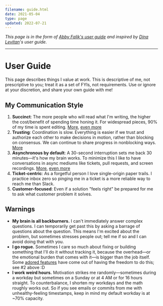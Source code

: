 ```yaml
---
filename: guide.html
date: 2021-05-04
type: page
updated: 2022-07-21
---
```


_This page is in the form of [Abby Falik's user
guide](https://www.linkedin.com/pulse/leaders-need-user-manuals-what-i-learned-writing-mine-abby-falik/)
and inspired by [Dina Levitan](http://dinalevitan.com/)'s user guide._

---

# User Guide

This page describes things I value at work. This is descriptive of me, not
prescriptive to you; treat it as a set of FYIs, not requirements. Use or ignore
at your discretion, and share your own guide with me!

## My Communication Style

1. **Succinct**: The more people who will read what I'm writing, the higher the
   cost/benefit of spending time honing it. For widespread pieces, 90% of my
   time is spent editing. [More](http://www.paulgraham.com/simply.html), [even
   more](http://www.paulgraham.com/useful.html)
2. **Trusting**: Coordination is slow. Everything is easier if
   we trust and authorize each other to make decisions in motion, rather than
   blocking on consensus. We can continue to share progress in nonblocking
   ways. [More](https://communitywiki.org/wiki/DoOcracy)
3. **Asynchronous by default**: A 30-second interruption sets me back 30 minutes—it's how my brain works. To minimize this I like to have conversations in async
   mediums like tickets, pull requests, and screen recordings.
   [More](https://heeris.id.au/trinkets/ProgrammerInterrupted.png), [even more](http://www.paulgraham.com/makersschedule.html)
4. **Ticket-centric**: As a forgetful person I love single-origin paper
   trails. I practice inbox zero so pinging me in a ticket is a more reliable
   way to reach me than Slack.
5. **Customer-focused**: Even if a solution "feels right" be prepared for me to
   ask what customer problem it solves.

## Warnings

-  **My brain is all backburners.** I can't immediately answer complex questions.
   I can temporarily get past this by asking a barrage of questions about the
   question. This means I'm excited about the problem, but sometimes stresses
   people out; tell me if so and I can avoid doing that with you.
-  **I go rogue.** Sometimes I care so much about fixing or building something
   that I'll do it without tracking it, because the overhead—or the emotional
   burden that comes with it—is bigger than the job itself. Some [adored
   features](https://twitter.com/search?q=https%3A%2F%2Ftwitter.com%2Fglcls%2Fstatus%2F720689621466619904&src=typed_query)
   have come out of having the freedom to do this; see #2 above :D
-  **I work weird hours.** Motivation strikes me randomly—sometimes during a
   workday but sometimes on a Sunday or at 4 AM or for 16 hours straight. To
   counterbalance, I shorten my workdays and the math roughly works out. So if
   you see emails or commits from me with unhealthy-feeling timestamps, keep in
   mind my default workday is at ~70% capacity.